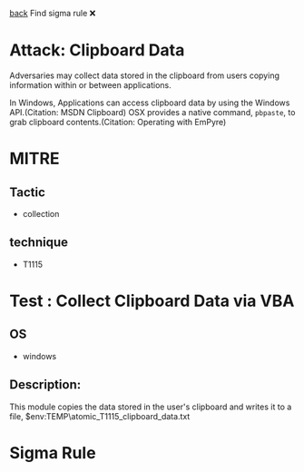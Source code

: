 
[back](../index.md)
Find sigma rule :x: 

# Attack: Clipboard Data 

Adversaries may collect data stored in the clipboard from users copying information within or between applications. 

In Windows, Applications can access clipboard data by using the Windows API.(Citation: MSDN Clipboard) OSX provides a native command, <code>pbpaste</code>, to grab clipboard contents.(Citation: Operating with EmPyre)

# MITRE
## Tactic
  - collection


## technique
  - T1115


# Test : Collect Clipboard Data via VBA
## OS
  - windows


## Description:
This module copies the data stored in the user's clipboard and writes it to a file, $env:TEMP\atomic_T1115_clipboard_data.txt


# Sigma Rule

